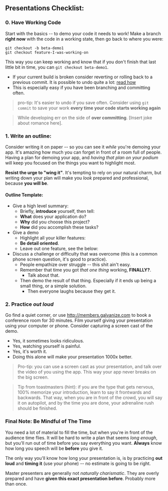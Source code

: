 ## Presentations Checklist:

### 0. Have Working Code

Start with the basics -- to demo your code it needs to work!  Make a branch __right now__ with the code in a working state, then go back to where you were:
```
git checkout -b beta-demo1
git checkout feature-I-was-working-on
```
This way you can keep working and know that if you don't finish that last little bit in time, you can `git checkout beta-demo1`.

* If your current build is broken consider reverting or rolling back to a previous commit. It is possible to undo quite a lot: [read how](https://github.com/blog/2019-how-to-undo-almost-anything-with-git)
* This is especially easy if you have been branching and committing often.

> pro-tip: It's easier to undo if you save often. Consider using `git commit` to save your work __every time your code starts working again__

> While developing err on the side of __over committing__. [Insert joke about romance here].

### 1. Write an outline:

Consider writing it on paper -- so you can see it *while* you're demoing your app. It's amazing how much you can forget in front of a room full of people. Having a plan for demoing your app, and *having that plan on your podium* will keep you focused on the things you want to highlight most.

__Resist the urge to "wing it"__. It's tempting to rely on your natural charm, but writing down your plan will make you *look* prepared and professional, because __you will be__.


#### Outline Template:
* Give a high level summary:
  * Briefly, __introduce__ yourself, then tell:
  * __What__ does your application do?
  * __Why__ did you choose this project?
  * __How__ did you accomplish these tasks?
* Give a demo
  * Highlight all your killer features:
  * __Be detail oriented__.
  * Leave out one feature, see the below:
* Discuss a challenge or difficulty that was overcome (this is a common phone screen question, it's good to practice).
  * People empathize over struggle -- this shit ain't easy.
  * Remember that time you got *that one thing* working, __FINALLY?__.
    * Talk about that.
  * Then demo the result of that thing. Especially if it ends up being a small thing, or a simple solution.
    * Then everyone laughs because they get it.


### 2. Practice *out loud*

Go find a quiet corner, or use http://members.galvanize.com to book a conference room for 30 minutes. Film yourself giving your presentation using your computer or phone. Consider capturing a screen cast of the demo.

* Yes, it sometimes looks ridiculous.
* Yes, watching yourself is painful.
* Yes, it's worth it.
* Doing this alone will make your presentation 1000x better.

> Pro-tip: you can use a screen cast as your presentation, and talk over the video of you using the app. This way your app never breaks on the big screen.

> Tip from toastmasters (hint): if you are the type that gets nervous, 100% memorize your introduction, learn to say it frontwards and backwards. That way, when you are in front of the crowd, you will say it on autopilot, and by the time you are done, your adrenaline rush should be finished.


### Final Note: Be Mindful of The Time

You need a lot of material to fill the time, but when you're in front of the audience time flies. It will be hard to write a plan that seems *long enough*, but you'll run out of time before you say everything you want. __Always__ know how long you speech will be __before__ you give it.

The only way you'll know how long your presentation is, is by practicing __out loud__ and __timing it__ (use your phone) -- no estimate is going to be right.

Master presenters are generally not *naturally charismatic*. They are overly prepared and have __given this exact presentation before__. Probably more than once.
